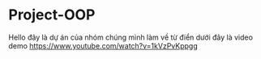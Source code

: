 # Project-OOP
Hello đây là dự án của nhóm chúng mình làm về từ điển dưới đây là video demo
<https://www.youtube.com/watch?v=1kVzPvKppgg>

